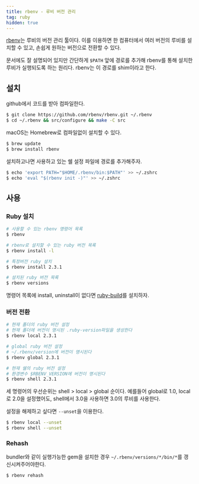 ```yaml
---
title: rbenv - 루비 버전 관리
tag: ruby
hidden: true
---
```

[rbenv](https://github.com/rbenv/rbenv)는 루비의 버전 관리 툴이다. 이를 이용하면 한 컴퓨터에서 여러 버전의 루비를 설치할 수 있고, 손쉽게 원하는 버전으로 전환할 수 있다.

문서에도 잘 설명되어 있지만 간단하게 `$PATH` 앞에 경로를 추가해 rbenv를 통해 설치한 루비가 실행되도록 하는 원리다. rbenv는 이 경로를 shim이라고 한다.

## 설치

github에서 코드를 받아 컴파일한다.

```sh
$ git clone https://github.com/rbenv/rbenv.git ~/.rbenv
$ cd ~/.rbenv && src/configure && make -C src
```

macOS는 Homebrew로 컴파일없이 설치할 수 있다.

```sh
$ brew update
$ brew install rbenv
```

설치하고나면 사용하고 있는 쉘 설정 파일에 경로를 추가해주자.

```sh
$ echo 'export PATH="$HOME/.rbenv/bin:$PATH"' >> ~/.zshrc
$ echo 'eval "$(rbenv init -)"' >> ~/.zshrc
```

## 사용

### Ruby 설치

```sh
# 사용할 수 있는 rbenv 명령어 목록
$ rbenv

# rbenv로 설치할 수 있는 ruby 버전 목록
$ rbenv install -l

# 특정버전 ruby 설치
$ rbenv install 2.3.1

# 설치된 ruby 버전 목록
$ rbenv versions
```

명령어 목록에 install, uninstall이 없다면 [ruby-build](https://github.com/rbenv/ruby-build)를 설치하자.

### 버전 전환

```sh
# 현재 폴더의 ruby 버전 설정
# 현재 폴더에 버전이 명시된 .ruby-version파일을 생성한다
$ rbenv local 2.3.1

# global ruby 버전 설정
# ~/.rbenv/version에 버전이 명시된다
$ rbenv global 2.3.1

# 현재 쉘의 ruby 버전 설정
# 환경변수 $RBENV_VERSION에 버전이 명시된다
$ rbenv shell 2.3.1
```

세 명령어의 우선순위는 shell > local > global 순이다. 예를들어 global로 1.0, local로 2.0을 설정했어도, shell에서 3.0을 사용하면 3.0의 루비를 사용한다.

설정을 해제하고 싶다면 `--unset`을 이용한다.

```sh
$ rbenv local --unset
$ rbenv shell --unset
```

### Rehash

bundler와 같이 실행가능한 gem을 설치한 경우 `~/.rbenv/versions/*/bin/*`를 갱신시켜주어야한다.

```sh
$ rbenv rehash
```
